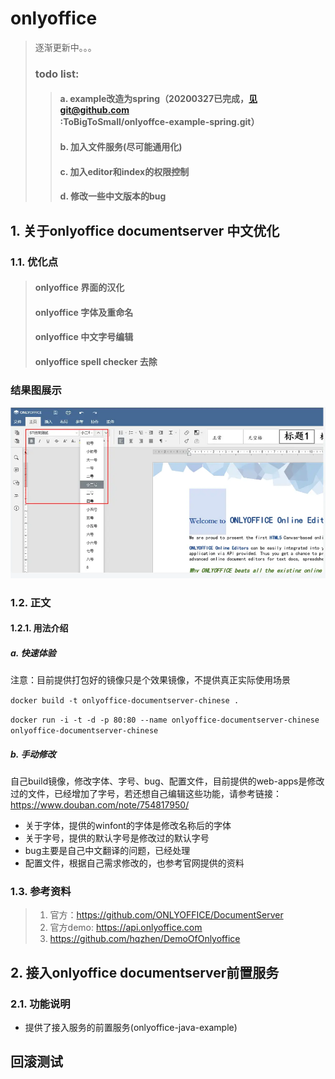 # onlyoffice
>  逐渐更新中。。。
> ### todo list:
>> #### a. example改造为spring（20200327已完成，见git@github.com:ToBigToSmall/onlyoffce-example-spring.git）
>> #### b. 加入文件服务(尽可能通用化)
>> #### c. 加入editor和index的权限控制
>> #### d. 修改一些中文版本的bug
## 1. 关于onlyoffice documentserver 中文优化
### 1.1. 优化点
> #### onlyoffice 界面的汉化
> #### onlyoffice 字体及重命名
> #### onlyoffice 中文字号编辑
> #### onlyoffice spell checker 去除
### 结果图展示
![Image text](resources/image/效果图.png)
### 1.2. 正文
#### 1.2.1. 用法介绍
##### a. 快速体验
注意：目前提供打包好的镜像只是个效果镜像，不提供真正实际使用场景

`docker build -t onlyoffice-documentserver-chinese .`

`docker run -i -t -d -p 80:80 --name onlyoffice-documentserver-chinese onlyoffice-documentserver-chinese`

##### b. 手动修改
自己build镜像，修改字体、字号、bug、配置文件，目前提供的web-apps是修改过的文件，已经增加了字号，若还想自己编辑这些功能，请参考链接：https://www.douban.com/note/754817950/
+ 关于字体，提供的winfont的字体是修改名称后的字体
+ 关于字号，提供的默认字号是修改过的默认字号
+ bug主要是自己中文翻译的问题，已经处理
+ 配置文件，根据自己需求修改的，也参考官网提供的资料

### 1.3. 参考资料
> 1. 官方：https://github.com/ONLYOFFICE/DocumentServer
> 2. 官方demo: https://api.onlyoffice.com
> 3. https://github.com/hqzhen/DemoOfOnlyoffice 

## 2. 接入onlyoffice documentserver前置服务
### 2.1. 功能说明
+ 提供了接入服务的前置服务(onlyoffice-java-example)

## 回滚测试